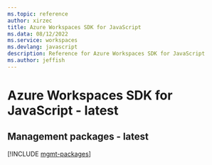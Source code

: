 ```yaml
---
ms.topic: reference
author: xirzec
title: Azure Workspaces SDK for JavaScript
ms.data: 08/12/2022
ms.service: workspaces
ms.devlang: javascript
description: Reference for Azure Workspaces SDK for JavaScript
ms.author: jeffish
---
```

# Azure Workspaces SDK for JavaScript - latest

## Management packages - latest
[!INCLUDE [mgmt-packages](workspaces-mgmt-index.md)]